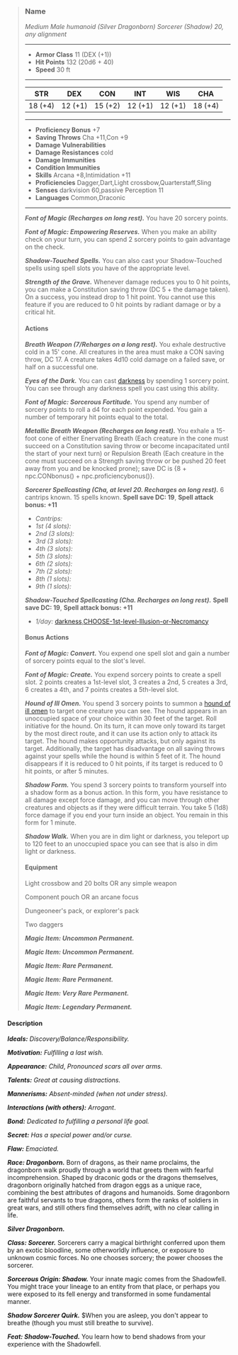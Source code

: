 >### Name
>*Medium Male humanoid (Silver Dragonborn) Sorcerer (Shadow) 20, any alignment*
>___
>- **Armor Class** 11 (DEX (+1))
>- **Hit Points** 132 (20d6 + 40)
>- **Speed** 30 ft
>___
>|**STR**|**DEX**|**CON**|**INT**|**WIS**|**CHA**|
>|:-:|:-:|:-:|:-:|:-:|:-:|
>|18 (+4)|12 (+1)|15 (+2)|12 (+1)|12 (+1)|18 (+4)|
>___
>- **Proficiency Bonus** +7
>- **Saving Throws** Cha +11,Con +9
>- **Damage Vulnerabilities** 
>- **Damage Resistances** cold
>- **Damage Immunities** 
>- **Condition Immunities** 
>- **Skills** Arcana +8,Intimidation +11
>- **Proficiencies** Dagger,Dart,Light crossbow,Quarterstaff,Sling
>- **Senses** darkvision 60,passive Perception 11
>- **Languages** Common,Draconic
>___
>***Font of Magic (Recharges on long rest).*** You have 20 sorcery points.
>
>***Font of Magic: Empowering Reserves.*** When you make an ability check on your turn, you can spend 2 sorcery points to gain advantage on the check.
>
>***Shadow-Touched Spells.*** You can also cast your Shadow-Touched spells using spell slots you have of the appropriate level.
>
>***Strength of the Grave.*** Whenever damage reduces you to 0 hit points, you can make a Constitution saving throw (DC 5 + the damage taken). On a success, you instead drop to 1 hit point. You cannot use this feature if you are reduced to 0 hit points by radiant damage or by a critical hit.
>
>#### Actions
>***Breath Weapon (7/Reharges on a long rest).*** You exhale destructive cold in a 15' cone. All creatures in the area must make a CON saving throw, DC 17. A creature takes 4d10 cold damage on a failed save, or half on a successful one.
>
>***Eyes of the Dark.*** You can cast [darkness](http://azgaarnoth.tedneward.com/magic/spells/darkness/) by spending 1 sorcery point. You can see through any darkness spell you cast using this ability.
>
>***Font of Magic: Sorcerous Fortitude.*** You spend any number of sorcery points to roll a d4 for each point expended. You gain a number of temporary hit points equal to the total.
>
>***Metallic Breath Weapon (Recharges on long rest).*** You exhale a 15-foot cone of either Enervating Breath (Each creature in the cone must succeed on a Constitution saving throw or become incapacitated until the start of your next turn) or Repulsion Breath (Each creature in the cone must succeed on a Strength saving throw or be pushed 20 feet away from you and be knocked prone); save DC is {8 + npc.CONbonus() + npc.proficiencybonus()}.
>
>***Sorcerer Spellcasting (Cha, at level 20. Recharges on long rest).*** 6 cantrips known. 15 spells known. **Spell save DC: 19**, **Spell attack bonus: +11**
>
>* *Cantrips:* 
>* *1st (4 slots):* 
>* *2nd (3 slots):* 
>* *3rd (3 slots):* 
>* *4th (3 slots):* 
>* *5th (3 slots):* 
>* *6th (2 slots):* 
>* *7th (2 slots):* 
>* *8th (1 slots):* 
>* *9th (1 slots):* 
>
>***Shadow-Touched Spellcasting (Cha. Recharges on long rest).*** **Spell save DC: 19**, **Spell attack bonus: +11**
>
>* *1/day:* [darkness](http://azgaarnoth.tedneward.com/magic/spells/darkness/),[CHOOSE-1st-level-Illusion-or-Necromancy](http://azgaarnoth.tedneward.com/magic/spells/CHOOSE-1st-level-Illusion-or-Necromancy/)
>
>
>#### Bonus Actions
>***Font of Magic: Convert.*** You expend one spell slot and gain a number of sorcery points equal to the slot's level.
>
>***Font of Magic: Create.*** You expend sorcery points to create a spell slot. 2 points creates a 1st-level slot, 3 creates a 2nd, 5 creates a 3rd, 6 creates a 4th, and 7 points creates a 5th-level slot.
>
>***Hound of Ill Omen.*** You spend 3 sorcery points to summon a [hound of ill omen](http://azgaarnoth.tedneward.com/creatures/Wolves.md#hound-of-ill-omen) to target one creature you can see. The hound appears in an unoccupied space of your choice within 30 feet of the target. Roll initiative for the hound. On its turn, it can move only toward its target by the most direct route, and it can use its action only to attack its target. The hound makes opportunity attacks, but only against its target. Additionally, the target has disadvantage on all saving throws against your spells while the hound is within 5 feet of it. The hound disappears if it is reduced to 0 hit points, if its target is reduced to 0 hit points, or after 5 minutes.
>
>***Shadow Form.*** You spend 3 sorcery points to transform yourself into a shadow form as a bonus action. In this form, you have resistance to all damage except force damage, and you can move through other creatures and objects as if they were difficult terrain. You take 5 (1d8) force damage if you end your turn inside an object. You remain in this form for 1 minute.
>
>***Shadow Walk.*** When you are in dim light or darkness, you teleport up to 120 feet to an unoccupied space you can see that is also in dim light or darkness.
>
>
>#### Equipment
>Light crossbow and 20 bolts OR any simple weapon
>
>Component pouch OR an arcane focus
>
>Dungeoneer's pack, or explorer's pack
>
>Two daggers
>
>***Magic Item: Uncommon Permanent.***
>
>***Magic Item: Uncommon Permanent.***
>
>***Magic Item: Rare Permanent.***
>
>***Magic Item: Rare Permanent.***
>
>***Magic Item: Very Rare Permanent.***
>
>***Magic Item: Legendary Permanent.***
>

#### Description
***Ideals:*** *Discovery/Balance/Responsibility.*

***Motivation:*** *Fulfilling a last wish.*

***Appearance:*** *Child*, *Pronounced scars all over arms.*

***Talents:*** *Great at causing distractions.*

***Mannerisms:*** *Absent-minded (when not under stress).*

***Interactions (with others):*** *Arrogant*.

***Bond:*** *Dedicated to fulfilling a personal life goal.*

***Secret:*** *Has a special power and/or curse.*

***Flaw:*** *Emaciated.*

***Race: Dragonborn.*** Born of dragons, as their name proclaims, the dragonborn walk proudly through a world that greets them with fearful incomprehension. Shaped by draconic gods or the dragons themselves, dragonborn originally hatched from dragon eggs as a unique race, combining the best attributes of dragons and humanoids. Some dragonborn are faithful servants to true dragons, others form the ranks of soldiers in great wars, and still others find themselves adrift, with no clear calling in life.

***Silver Dragonborn.***

***Class: Sorcerer.*** Sorcerers carry a magical birthright conferred upon them by an exotic bloodline, some otherworldly influence, or exposure to unknown cosmic forces. No one chooses sorcery; the power chooses the sorcerer.

***Sorcerous Origin: Shadow.*** Your innate magic comes from the Shadowfell. You might trace your lineage to an entity from that place, or perhaps you were exposed to its fell energy and transformed in some fundamental manner.

***Shadow Sorcerer Quirk.*** $When you are asleep, you don't appear to breathe (though you must still breathe to survive).

***Feat: Shadow-Touched.*** You learn how to bend shadows from your experience with the Shadowfell.



